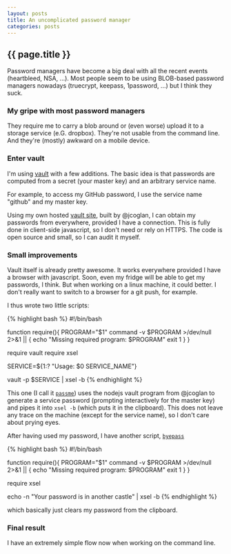 ```yaml
---
layout: posts
title: An uncomplicated password manager
categories: posts
---
```


## {{ page.title }}
Password managers have become a big deal with all the recent events (heartbleed, NSA, ...). Most people seem to be using BLOB-based password managers nowadays (truecrypt, keepass, 1password, ...) but I think they suck.

<!-- more -->

### My gripe with most password managers
They require me to carry a blob around or (even worse) upload it to a storage service (e.G. dropbox). They're not usable from the command line. And they're (mostly) awkward on a mobile device.

### Enter vault

I'm using [vault](https://github.com/jcoglan/vault) with a few additions.
The basic idea is that passwords are computed from a secret (your master key) and an arbitrary service name.

For example, to access my GitHub password, I use the service name "github" and my master key.

Using my own hosted [vault site](http://max.riehl.io/vault/), built by @jcoglan, I can obtain my passwords from everywhere, provided I have a connection. This is fully done in client-side javascript, so I don't need or rely on HTTPS. The code is open source and small, so I can audit it myself.

### Small improvements
Vault itself is already pretty awesome. It works everywhere provided I have a browser with javascript. Soon, even my fridge will be able to get my passwords, I think. But when working on a linux machine, it could better. I don't really want to switch to a browser for a git push, for example.

I thus wrote two little scripts:

{% highlight bash %}
#!/bin/bash

function require(){
    PROGRAM="$1"
    command -v $PROGRAM >/dev/null 2>&1 || {
        echo "Missing required program: $PROGRAM"
        exit 1
    }
}

require vault
require xsel

SERVICE=${1:? "Usage: $0 SERVICE_NAME"}

vault -p $SERVICE | xsel -b
{% endhighlight %}

This one (I call it [`passme`](https://github.com/mriehl/dotfiles/blob/master/bin/passme)) uses the nodejs vault program from @jcoglan to generate a service password (prompting interactively for the master key) and pipes it into `xsel -b` (which puts it in the clipboard). This does not leave any trace on the machine (except for the service name), so I don't care about prying eyes.

After having used my password, I have another script, [`byepass`](https://github.com/mriehl/dotfiles/blob/master/bin/byepass)

{% highlight bash %}
#!/bin/bash

function require(){
    PROGRAM="$1"
    command -v $PROGRAM >/dev/null 2>&1 || {
        echo "Missing required program: $PROGRAM"
        exit 1
    }
}

require xsel

echo -n "Your password is in another castle" | xsel -b
{% endhighlight %}

which basically just clears my password from the clipboard.

### Final result

I have an extremely simple flow now when working on the command line.
